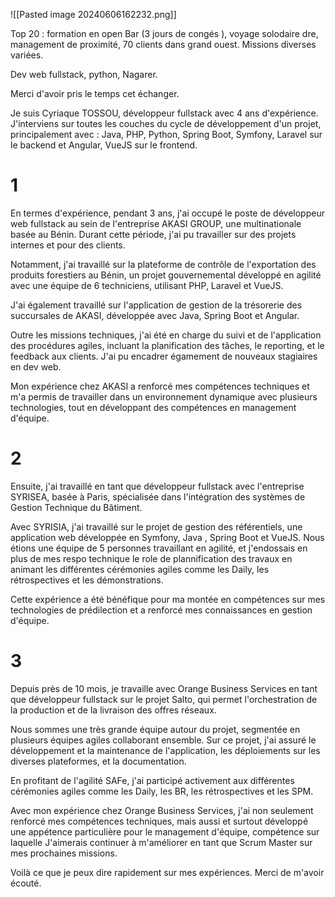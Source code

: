 
![[Pasted image 20240606162232.png]]

Top 20 : formation en open Bar (3 jours de congés ), voyage solodaire dre, management de proximité, 70 clients dans grand ouest. Missions diverses variées. 

Dev web fullstack, python,  Nagarer. 

Merci d'avoir pris le temps cet échanger.

Je suis Cyriaque TOSSOU, développeur fullstack avec 4 ans d'expérience. J'interviens sur toutes les couches du cycle de développement d'un projet, principalement avec :
Java, PHP, Python, Spring Boot, Symfony, Laravel sur le backend et Angular, VueJS sur le frontend.

# 1
En termes d'expérience, pendant 3 ans, j'ai occupé le poste de développeur web fullstack au sein de l'entreprise AKASI GROUP, une multinationale basée au Bénin. Durant cette période, j'ai pu travailler sur des projets internes et pour des clients.

Notamment, j'ai travaillé sur la plateforme de contrôle de l'exportation des produits forestiers au Bénin, un projet gouvernemental développé en agilité avec une équipe de 6 techniciens, utilisant PHP, Laravel et VueJS.

J'ai également travaillé sur l'application de gestion de la trésorerie des succursales de AKASI, développée avec Java, Spring Boot et Angular.

Outre les missions techniques, j'ai été en charge du suivi et de l'application des procédures agiles, incluant la planification des tâches, le reporting, et le feedback aux clients. J'ai pu encadrer égamement de nouveaux stagiaires en dev web.

Mon expérience chez AKASI a renforcé mes compétences techniques et m'a permis de travailler dans un environnement dynamique avec plusieurs technologies, tout en développant des compétences en management d'équipe.

# 2 
Ensuite, j'ai travaillé en tant que développeur fullstack avec l'entreprise SYRISEA, basée à Paris, spécialisée dans l'intégration des systèmes de Gestion Technique du Bâtiment.

Avec SYRISIA, j'ai travaillé sur le projet de gestion des référentiels, une application web développée en  Symfony, Java , Spring Boot et VueJS. Nous étions une équipe de 5 personnes travaillant en agilité, et j'endossais en plus de mes respo technique le role de plannification des travaux en animant les différentes cérémonies agiles comme les Daily, les rétrospectives et les démonstrations.

Cette expérience a été bénéfique pour ma montée en compétences sur mes technologies de prédilection et a renforcé mes connaissances en gestion d'équipe.

# 3

Depuis près de 10 mois, je travaille avec Orange Business Services en tant que développeur fullstack sur le projet Salto, qui permet l'orchestration de la production et de la livraison des offres réseaux.

Nous sommes une très grande équipe autour du projet, segmentée en plusieurs équipes agiles collaborant ensemble. Sur ce projet, j'ai assuré le développement et la maintenance de l'application, les déploiements sur les diverses plateformes, et la documentation.

En profitant de l'agilité SAFe, j'ai participé activement aux différentes cérémonies agiles comme les Daily, les BR, les rétrospectives et les SPM.

Avec mon expérience chez Orange Business Services, j'ai non seulement renforcé mes compétences techniques, mais aussi et surtout développé une appétence particulière pour le management d'équipe, compétence sur laquelle J'aimerais continuer à m'améliorer en tant que Scrum Master sur mes prochaines missions.

Voilà ce que je peux dire rapidement sur mes expériences. Merci de m'avoir écouté.